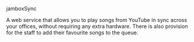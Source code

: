 jamboxSync

A web service that allows you to play songs from YouTube in sync across your offices, without requiring any extra hardware. There is also provision for the staff to add their favourite songs to the queue.
